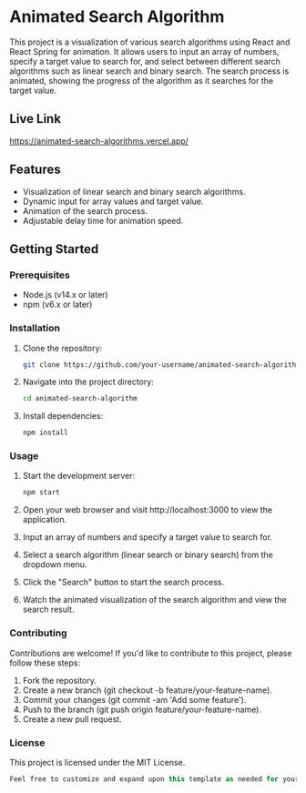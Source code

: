 # Animated Search Algorithm

This project is a visualization of various search algorithms using React and React Spring for animation. It allows users to input an array of numbers, specify a target value to search for, and select between different search algorithms such as linear search and binary search. The search process is animated, showing the progress of the algorithm as it searches for the target value.

## Live Link
https://animated-search-algorithms.vercel.app/

## Features

- Visualization of linear search and binary search algorithms.
- Dynamic input for array values and target value.
- Animation of the search process.
- Adjustable delay time for animation speed.

## Getting Started

### Prerequisites

- Node.js (v14.x or later)
- npm (v6.x or later)

### Installation

1. Clone the repository:

   ```bash
   git clone https://github.com/your-username/animated-search-algorithm.git
    ```


2. Navigate into the project directory:
    ```bash
    cd animated-search-algorithm
    ```

3. Install dependencies:
    ```bash
    npm install
    ```
### Usage
1. Start the development server:
    ```bash
    npm start
    ```
2. Open your web browser and visit http://localhost:3000 to view the application.

3. Input an array of numbers and specify a target value to search for.

4. Select a search algorithm (linear search or binary search) from the dropdown menu.

5. Click the "Search" button to start the search process.

6. Watch the animated visualization of the search algorithm and view the search result.

### Contributing
Contributions are welcome! If you'd like to contribute to this project, please follow these steps:

1. Fork the repository.
2. Create a new branch (git checkout -b feature/your-feature-name).
3. Commit your changes (git commit -am 'Add some feature').
4. Push to the branch (git push origin feature/your-feature-name).
5. Create a new pull request.

### License
This project is licensed under the MIT License.

```typescript
Feel free to customize and expand upon this template as needed for your project. Make sure to replace placeholders such as `your-username` with your actual GitHub username and adjust any URLs or paths accordingly.
```